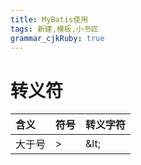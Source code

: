 ```yaml
---
title: MyBatis使用
tags: 新建,模板,小书匠
grammar_cjkRuby: true
---
```



# 转义符
|含义|符号|转义字符|
|:----    |:---|:---
| 大于号|>|\&lt;|